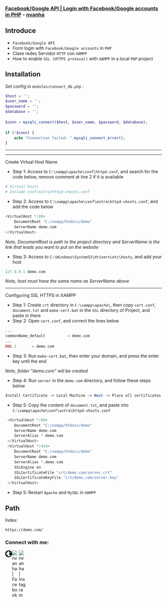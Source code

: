 ### [Facebook/Google API | Login with Facebook/Google accounts in PHP][link] - [nvanha][website]

## Introduce
- `Facebook/Google API`
- Form login with `Facebook/Google accounts` in `PHP`
- Clase redes Servidor `HTTP` con `XAMPP`
- How to enable `SSL (HTTPS protocol)` with `XAMPP` in a local `PHP` project

## Installation
Set config in `modules/connect_db.php` :
```php
$host = '';
$user_name = '';
$password = '';
$database = '';

$conn = mysqli_connect($host, $user_name, $password, $database);

if (!$conn) {
    echo "Connection failed: ".mysqli_connect_error();
}
```
---

---
Create Virtual Host Name
- Step 1: 
Access to `C:\xampp\apache\conf\httpd.conf`, and search for the code below, remove comment at line 2 if it is available
```php
# Virtual hosts
# Include conf/extra/httpd-vhosts.conf
```
- Step 2:
Access to `C:\xampp\apache\conf\extra\httpd-vhosts.conf`, and add the code below
```php
<VirtualHost *:80>
    DocumentRoot "C:/xampp/htdocs/demo"
    ServerName demo.com
</VirtualHost>
```
*Note, DocumentRoot is path to the project directory and ServerName is the link that leads you want to put on the website*
- Step 3:
Access to `C:\Windows\System32\drivers\etc\hosts`, and add your host
```php
127.0.0.1 demo.com
```
*Note, host must have the same name as ServerName above*

---
Configuring SSL HTTPS in XAMPP
- Step 1: Create `crt` directory in `C:\xampp\apache\`, then copy `cert.conf`, `document.txt` and `make-cert.bat` in the `SSL` directory of Project, and paste in there
- Step 2:
Open `cert.conf`, and correct the lines below
```php
...
commonName_default          = demo.com
...
DNS.1       = demo.com
```
- Step 3: Run `make-cert.bat`, then enter your domain, and press the enter key until the end

*Note, folder "demo.com" will be created*
- Step 4: Run `server` in the `demo.com` directory, and follow these steps below
```php
Install Certificate -> Local Machine -> Next -> Place all certificates in the following store -> Browse -> Trusted Root Certification Authorities -> OK -> Next -> Finish -> OK
```
- Step 5: Copy the content of `document.txt`, and paste into `C:\xampp\apache\conf\extra\httpd-vhosts.conf`
```php
 <VirtualHost *:80>
    DocumentRoot "C:/xampp/htdocs/demo"
    ServerName demo.com
    ServerAlias *.demo.com
 </VirtualHost>
 <VirtualHost *:443>
    DocumentRoot "C:/xampp/htdocs/demo"
    ServerName demo.com
    ServerAlias *.demo.com
    SSLEngine on
    SSLCertificateFile "crt/demo.com/server.crt"
    SSLCertificateKeyFile "crt/demo.com/server.key"
 </VirtualHost>
```
- Step 5: Restart `Apache` and `MySQL` in `XAMPP`
## Path
Index:
```path
https://demo.com/
```

### Connect with me:

[<img align="left" alt="nvanha.com" width="22px" src="https://raw.githubusercontent.com/iconic/open-iconic/master/svg/globe.svg" />][website]
[<img align="left" alt="nvanha | Facebook" width="22px" src="https://cdn.jsdelivr.net/npm/simple-icons@v3/icons/facebook.svg" />][facebook]
[<img align="left" alt="nvanha | Instagram" width="22px" src="https://cdn.jsdelivr.net/npm/simple-icons@v3/icons/instagram.svg" />][instagram]

[website]: https://nvanha.github.io/myweb
[instagram]: https://www.instagram.com/_haa_nguyen
[facebook]: https://www.facebook.com/nvh1120
[link]: https://github.com/nvanha/facebook_google_api_login